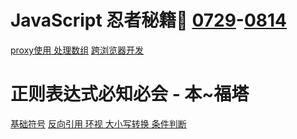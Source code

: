 # JavaScript 忍者秘籍🥷 [0729](./2021/0729.md)-[0814](./2021/0814.md)
[proxy使用 处理数组](./2021/0807.md) [跨浏览器开发](./2021/0814.md)
# 正则表达式必知必会 - 本~福塔
[基础符号](./2021/0815.md) [反向引用 环视 大小写转换 条件判断](./2021/0816.md)